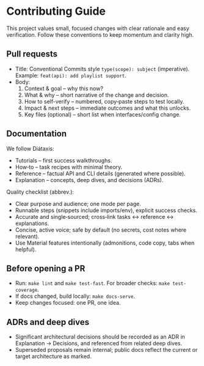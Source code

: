 # Contributing Guide

This project values small, focused changes with clear rationale and easy verification. Follow these conventions to keep momentum and clarity high.

## Pull requests

- Title: Conventional Commits style `type(scope): subject` (imperative). Example: `feat(api): add playlist support`.
- Body:
  1. Context & goal – why this now?
  2. What & why – short narrative of the change and decision.
  3. How to self-verify – numbered, copy‑paste steps to test locally.
  4. Impact & next steps – immediate outcomes and what this unlocks.
  5. Key files (optional) – short list when interfaces/config change.

## Documentation

We follow Diátaxis:

- Tutorials – first success walkthroughs.
- How‑to – task recipes with minimal theory.
- Reference – factual API and CLI details (generated where possible).
- Explanation – concepts, deep dives, and decisions (ADRs).

Quality checklist (abbrev.):

- Clear purpose and audience; one mode per page.
- Runnable steps (snippets include imports/env), explicit success checks.
- Accurate and single‑sourced; cross‑link tasks ↔ reference ↔ explanations.
- Concise, active voice; safe by default (no secrets, cost notes where relevant).
- Use Material features intentionally (admonitions, code copy, tabs when helpful).

## Before opening a PR

- Run: `make lint` and `make test-fast`. For broader checks: `make test-coverage`.
- If docs changed, build locally: `make docs-serve`.
- Keep changes focused: one PR, one idea.

## ADRs and deep dives

- Significant architectural decisions should be recorded as an ADR in Explanation → Decisions, and referenced from related deep dives.
- Superseded proposals remain internal; public docs reflect the current or target architecture as marked.
